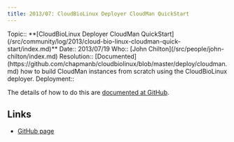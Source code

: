 ```yaml
---
title: 2013/07: CloudBioLinux Deployer CloudMan QuickStart
---
```



<div class='logbox'>
 Topic:: **[CloudBioLinux Deployer CloudMan QuickStart](/src/community/log/2013/cloud-bio-linux-cloudman-quick-start/index.md)**
 Date:: 2013/07/19
 Who:: [John Chilton](/src/people/john-chilton/index.md)
 Resolution:: [Documented](https://github.com/chapmanb/cloudbiolinux/blob/master/deploy/cloudman.md) how to build CloudMan instances from scratch using the CloudBioLinux deployer.
 Deployment:: 
</div>

The details of how to do this are [documented at GitHub](https://github.com/chapmanb/cloudbiolinux/blob/master/deploy/cloudman.md).

## Links

* [GitHub page](https://github.com/chapmanb/cloudbiolinux/blob/master/deploy/cloudman.md)
